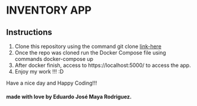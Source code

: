 # INVENTORY APP

## Instructions

1. Clone this repository using the command git clone [link-here](https://github.com/edopore/inventory-flask-app.git)
2. Once the repo was cloned run the Docker Compose file using commands docker-compose up
3. After docker finish, access to https://localhost:5000/ to access the app.  
4. Enjoy my work !!! :D

Have a nice day and Happy Coding!!!

#### made with love by Eduardo José Maya Rodriguez.
